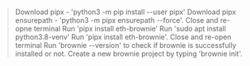 #### 
> Download pipx - 'python3 -m pip install --user pipx'
> Download pipx ensurepath - 'python3 -m pipx ensurepath --force'. Close and re-opne terminal
> Run 'pipx install eth-brownie'
> Run 'sudo apt install python3.8-venv'
> Run 'pipx install eth-brownie'. Close and re-open terminal
> Run 'brownie --version' to check if brownie is successfully installed or not.
> Create a new brownie project by typing 'brownie init'. 